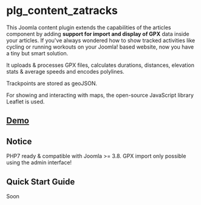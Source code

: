 # plg_content_zatracks

This Joomla content plugin extends the capabilities of the articles component by adding **support for import and display of GPX** data inside your articles. If you've always wondered how to show tracked activities like cycling or running workouts on your Joomla! based website, now you have a tiny but smart solution.

It uploads &amp; processes GPX files, calculates durations, distances, elevation stats &amp; average speeds and encodes polylines. 

Trackpoints are stored as geoJSON.

For showing and interacting with maps, the open-source JavaScript library Leaflet is used.

## [Demo](http://jcycle.org/roadbook/44-we-won-an-j-otto-award)

## Notice
PHP7 ready &amp; compatible with Joomla >= 3.8. GPX import only possible using the admin interface!

## Quick Start Guide
Soon
